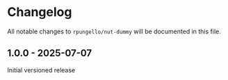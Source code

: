 # Changelog

All notable changes to `rpungello/nut-dummy` will be documented in this file.

## 1.0.0 - 2025-07-07

Initial versioned release
